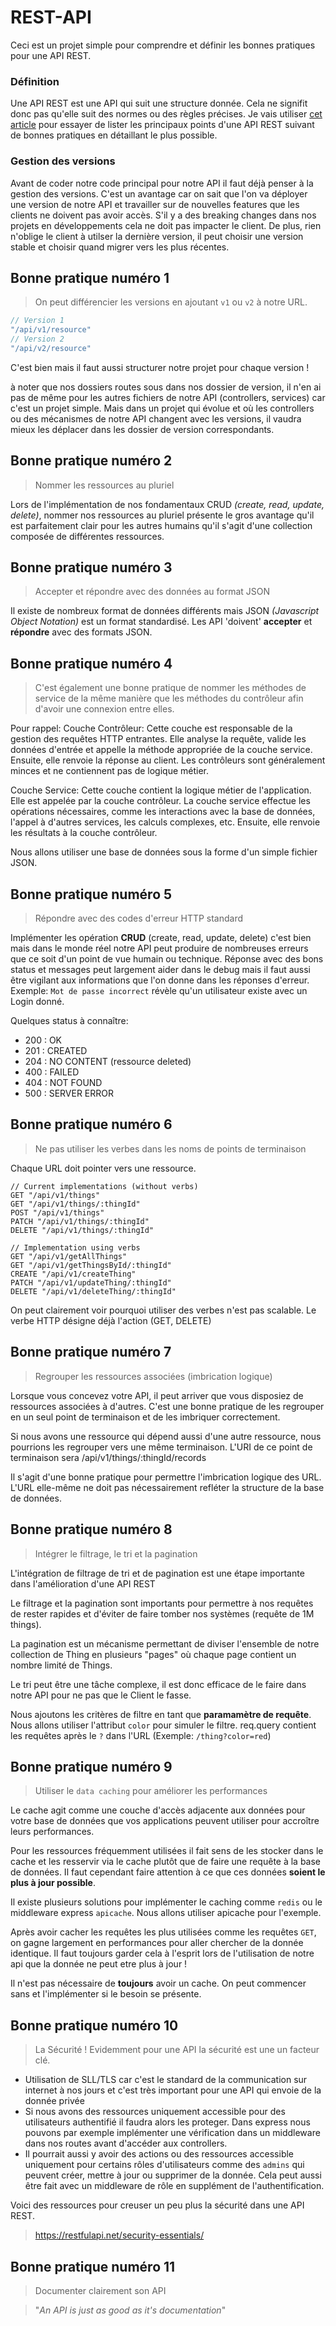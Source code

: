 # REST-API
Ceci est un projet simple pour comprendre et définir les bonnes pratiques pour une API REST.

### Définition
Une API REST est une API qui suit une structure donnée. Cela ne signifit donc pas qu'elle suit des normes ou des règles précises. Je vais utiliser [cet article](https://www.freecodecamp.org/news/rest-api-design-best-practices-build-a-rest-api/#rest-api-best-practices) pour essayer de lister les principaux points d'une API REST suivant de bonnes pratiques en détaillant le plus possible.

### Gestion des versions
Avant de coder notre code principal pour notre API il faut déjà penser à la gestion des versions. C'est un avantage car on sait que l'on va déployer une version de notre API et travailler sur de nouvelles features que les clients ne doivent pas avoir accès. S'il y a des breaking changes dans nos projets en développements cela ne doit pas impacter le client.
De plus, rien n'oblige le client à utilser la dernière version, il peut choisir une version stable et choisir quand migrer vers les plus récentes.
## Bonne pratique numéro 1
>On peut différencier les versions en ajoutant `v1` ou `v2` à notre URL.

```js
// Version 1
"/api/v1/resource"
// Version 2
"/api/v2/resource"
```

C'est bien mais il faut aussi structurer notre projet pour chaque version !

à noter que nos dossiers routes sous dans nos dossier de version, il n'en ai pas de même pour les autres fichiers de notre API (controllers, services) car c'est un projet simple. Mais dans un projet qui évolue et où les controllers ou des mécanismes de notre API changent avec les versions, il vaudra mieux les déplacer dans les dossier de version correspondants.

## Bonne pratique numéro 2
>Nommer les ressources au pluriel

Lors de l'implémentation de nos fondamentaux CRUD _(create, read, update, delete)_, nommer nos ressources au pluriel présente le gros avantage qu'il est parfaitement clair pour les autres humains qu'il s'agit d'une collection composée de différentes ressources.

## Bonne pratique numéro 3
>Accepter et répondre avec des données au format JSON

Il existe de nombreux format de données différents mais JSON _(Javascript Object Notation)_ est un format standardisé.
Les API 'doivent' **accepter** et **répondre** avec des formats JSON.

## Bonne pratique numéro 4
>C'est également une bonne pratique de nommer les méthodes de service de la même manière que les méthodes du contrôleur afin d'avoir une connexion entre elles.

Pour rappel:
Couche Contrôleur: Cette couche est responsable de la gestion des requêtes HTTP entrantes. Elle analyse la requête, valide les données d'entrée et appelle la méthode appropriée de la couche service. Ensuite, elle renvoie la réponse au client. Les contrôleurs sont généralement minces et ne contiennent pas de logique métier.

Couche Service: Cette couche contient la logique métier de l'application. Elle est appelée par la couche contrôleur. La couche service effectue les opérations nécessaires, comme les interactions avec la base de données, l'appel à d'autres services, les calculs complexes, etc. Ensuite, elle renvoie les résultats à la couche contrôleur.

Nous allons utiliser une base de données sous la forme d'un simple fichier JSON.

## Bonne pratique numéro 5
>Répondre avec des codes d'erreur HTTP standard

Implémenter les opération **CRUD** (create, read, update, delete) c'est bien mais dans le monde réel notre API peut produire de nombreuses erreurs que ce soit d'un point de vue humain ou technique. Réponse avec des bons status et messages peut largement aider dans le debug mais il faut aussi être vigilant aux informations que l'on donne dans les réponses d'erreur. Exemple: `Mot de passe incorrect` révèle qu'un utilisateur existe avec un Login donné.

Quelques status à connaître:
- 200 : OK
- 201 : CREATED
- 204 : NO CONTENT (ressource deleted)
- 400 : FAILED
- 404 : NOT FOUND
- 500 : SERVER ERROR

## Bonne pratique numéro 6
>Ne pas utiliser les verbes dans les noms de points de terminaison

Chaque URL doit pointer vers une ressource.
```
// Current implementations (without verbs)
GET "/api/v1/things" 
GET "/api/v1/things/:thingId" 
POST "/api/v1/things" 
PATCH "/api/v1/things/:thingId" 
DELETE "/api/v1/things/:thingId"  

// Implementation using verbs 
GET "/api/v1/getAllThings" 
GET "/api/v1/getThingsById/:thingId" 
CREATE "/api/v1/createThing" 
PATCH "/api/v1/updateThing/:thingId" 
DELETE "/api/v1/deleteThing/:thingId"
```

On peut clairement voir pourquoi utiliser des verbes n'est pas scalable. Le verbe HTTP désigne déjà l'action (GET, DELETE) 

## Bonne pratique numéro 7
>Regrouper les ressources associées (imbrication logique)

Lorsque vous concevez votre API, il peut arriver que vous disposiez de ressources associées à d'autres. C'est une bonne pratique de les regrouper en un seul point de terminaison et de les imbriquer correctement.

Si nous avons une ressource qui dépend aussi d'une autre ressource, nous pourrions les regrouper vers une même terminaison. L'URI de ce point de terminaison sera /api/v1/things/:thingId/records

Il s'agit d'une bonne pratique pour permettre l'imbrication logique des URL. L'URL elle-même ne doit pas nécessairement refléter la structure de la base de données.

## Bonne pratique numéro 8
>Intégrer le filtrage, le tri et la pagination

L'intégration de filtrage de tri et de pagination est une étape importante dans l'amélioration d'une API REST

Le filtrage et la pagination sont importants pour permettre à nos requêtes de rester rapides et d'éviter de faire tomber nos systèmes (requête de 1M things).

La pagination est un mécanisme permettant de diviser l'ensemble de notre collection de Thing en plusieurs "pages" où chaque page contient un nombre limité de Things.

Le tri peut être une tâche complexe, il est donc efficace de le faire dans notre API pour ne pas que le Client le fasse.

Nous ajoutons les critères de filtre en tant que **paramamètre de requête**.
Nous allons utiliser l'attribut `color` pour simuler le filtre.
req.query contient les requêtes après le `?` dans l'URL (Exemple: `/thing?color=red`)

## Bonne pratique numéro 9
>Utiliser le `data caching` pour améliorer les performances

Le cache agit comme une couche d'accès adjacente aux données pour votre base de données que vos applications peuvent utiliser pour accroître leurs performances.

Pour les ressources fréquemment utilisées il fait sens de les stocker dans le cache et les resservir via le cache plutôt que de faire une requête à la base de données. Il faut cependant faire attention à ce que ces données **soient le plus à jour possible**.

Il existe plusieurs solutions pour implémenter le caching comme `redis` ou le middleware express `apicache`. Nous allons utiliser apicache pour l'exemple.

Après avoir cacher les requêtes les plus utilisées comme les requêtes `GET`, on gagne largement en performances pour aller chercher de la donnée identique. Il faut toujours garder cela à l'esprit lors de l'utilisation de notre api que la donnée ne peut etre plus à jour !

Il n'est pas nécessaire de **toujours** avoir un cache. On peut commencer sans et l'implémenter si le besoin se présente.

## Bonne pratique numéro 10
>La Sécurité !
Evidemment pour une API la sécurité est une un facteur clé.
- Utilisation de SLL/TLS car c'est le standard de la communication sur internet à nos jours et c'est très important pour une API qui envoie de la donnée privée
- Si nous avons des ressources uniquement accessible pour des utilisateurs authentifié il faudra alors les proteger. Dans express nous pouvons par exemple implémenter une vérification dans un middleware dans nos routes avant d'accéder aux controllers.
- Il pourrait aussi y avoir des actions ou des ressources accessible uniquement pour certains rôles d'utilisateurs comme des `admins` qui peuvent créer, mettre à jour ou supprimer de la donnée. Cela peut aussi être fait avec un middleware de rôle en supplément de l'authentification.

Voici des ressources pour creuser un peu plus la sécurité dans une API REST.
>https://restfulapi.net/security-essentials/

## Bonne pratique numéro 11
>Documenter clairement son API

>"_An API is just as good as it's documentation_"